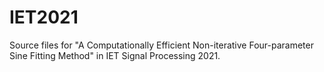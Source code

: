 # IET2021
Source files for "A Computationally Efficient Non-iterative Four-parameter Sine Fitting Method" in IET Signal Processing 2021.
